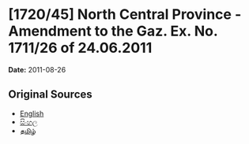 # [1720/45] North Central Province - Amendment to the Gaz. Ex. No. 1711/26 of 24.06.2011

**Date:** 2011-08-26

## Original Sources

- [English](https://documents.gov.lk/view/extra-gazettes/2011/8/1720-45_E.pdf)
- [සිංහල](https://documents.gov.lk/view/extra-gazettes/2011/8/1720-45_S.pdf)
- [தமிழ்](https://documents.gov.lk/view/extra-gazettes/2011/8/1720-45_T.pdf)
